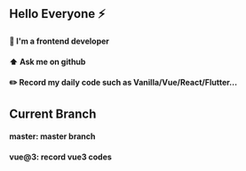 ## Hello Everyone :zap:

#### :green_heart: I'm a frontend developer
#### :arrow_up: Ask me on github
#### :pencil2: Record my daily code such as Vanilla/Vue/React/Flutter...

## Current Branch

#### master: master branch
#### vue@3: record vue3 codes